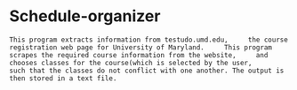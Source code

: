 # Schedule-organizer
    This program extracts information from testudo.umd.edu,     the course registration web page for University of Maryland.     This program scrapes the required course information from the website,     and chooses classes for the course(which is selected by the user,      such that the classes do not conflict with one another. The output is       then stored in a text file.
